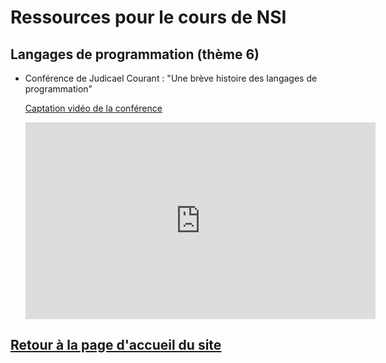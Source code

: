 # Ressources pour le cours de NSI



## Langages de programmation (thème 6) 

* Conférence de Judicael Courant : "Une brève histoire des langages de programmation"

    [Captation vidéo de la conférence](https://tube.ac-lyon.fr/videos/watch/2f7065e3-13c7-432c-80cc-94e769d38272)

    <iframe width="560" height="315" sandbox="allow-same-origin allow-scripts allow-popups" src="https://tube.ac-lyon.fr/videos/embed/2f7065e3-13c7-432c-80cc-94e769d38272" frameborder="0" allowfullscreen></iframe>


## [Retour à la page d'accueil du site](https://parc-nsi.github.io/premiere-nsi/)
